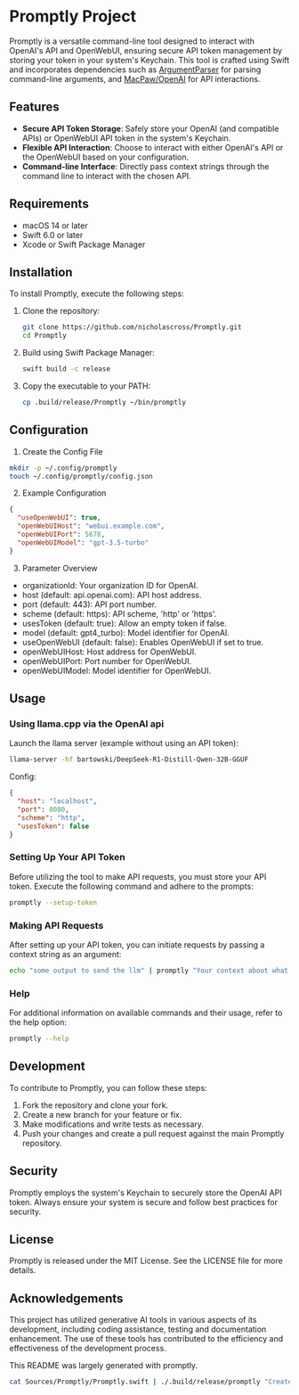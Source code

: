 # Promptly Project

Promptly is a versatile command-line tool designed to interact with OpenAI's API and OpenWebUI, ensuring secure API token management by storing your token in your system's Keychain. This tool is crafted using Swift and incorporates dependencies such as [ArgumentParser](https://github.com/apple/swift-argument-parser) for parsing command-line arguments, and [MacPaw/OpenAI](https://github.com/MacPaw/OpenAI.git) for API interactions.

## Features

- **Secure API Token Storage**: Safely store your OpenAI (and compatible APIs) or OpenWebUI API token in the system's Keychain.
- **Flexible API Interaction**: Choose to interact with either OpenAI's API or the OpenWebUI based on your configuration.
- **Command-line Interface**: Directly pass context strings through the command line to interact with the chosen API.

## Requirements

- macOS 14 or later
- Swift 6.0 or later
- Xcode or Swift Package Manager

## Installation

To install Promptly, execute the following steps:

1. Clone the repository:
   ```bash
   git clone https://github.com/nicholascross/Promptly.git
   cd Promptly
   ```

2. Build using Swift Package Manager:
   ```bash
   swift build -c release
   ```

3. Copy the executable to your PATH:
   ```bash
   cp .build/release/Promptly ~/bin/promptly
   ```
## Configuration

1.	Create the Config File

```bash
mkdir -p ~/.config/promptly
touch ~/.config/promptly/config.json
```

2.	Example Configuration
 
```json
{
  "useOpenWebUI": true,
  "openWebUIHost": "webui.example.com",
  "openWebUIPort": 5678,
  "openWebUIModel": "gpt-3.5-turbo"
}
```
3.	Parameter Overview
 
- organizationId: Your organization ID for OpenAI.
- host (default: api.openai.com): API host address.
- port (default: 443): API port number.
- scheme (default: https): API scheme, 'http' or 'https'.
- usesToken (default: true): Allow an empty token if false.
- model (default: gpt4_turbo): Model identifier for OpenAI.
- useOpenWebUI (default: false): Enables OpenWebUI if set to true.
- openWebUIHost: Host address for OpenWebUI.
- openWebUIPort: Port number for OpenWebUI.
- openWebUIModel: Model identifier for OpenWebUI.

## Usage

### Using llama.cpp via the OpenAI api

Launch the llama server (example without using an API token):
```bash
llama-server -hf bartowski/DeepSeek-R1-Distill-Qwen-32B-GGUF
```

Config:

```json
{
  "host": "localhost",
  "port": 8080,
  "scheme": "http",
  "usesToken": false
}
```

### Setting Up Your API Token

Before utilizing the tool to make API requests, you must store your API token. Execute the following command and adhere to the prompts:

```bash
promptly --setup-token
```

### Making API Requests

After setting up your API token, you can initiate requests by passing a context string as an argument:

```bash
echo "some output to send the llm" | promptly "Your context about what to do with the input"
```

### Help

For additional information on available commands and their usage, refer to the help option:

```bash
promptly --help
```

## Development

To contribute to Promptly, you can follow these steps:

1. Fork the repository and clone your fork.
2. Create a new branch for your feature or fix.
3. Make modifications and write tests as necessary.
4. Push your changes and create a pull request against the main Promptly repository.

## Security

Promptly employs the system's Keychain to securely store the OpenAI API token. Always ensure your system is secure and follow best practices for security.

## License

Promptly is released under the MIT License. See the LICENSE file for more details.

## Acknowledgements

This project has utilized generative AI tools in various aspects of its development, including coding assistance, testing and documentation enhancement. The use of these tools has contributed to the efficiency and effectiveness of the development process.

This README was largely generated with promptly.

```bash
cat Sources/Promptly/Promptly.swift | ./.build/release/promptly "Create a readme for this project"
```
